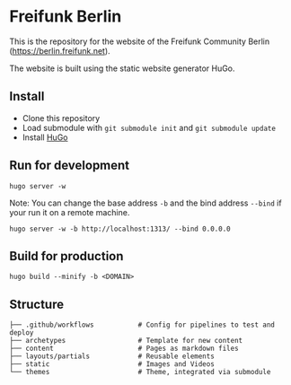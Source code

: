 # Freifunk Berlin

This is the repository for the website of the Freifunk Community Berlin (https://berlin.freifunk.net).

The website is built using the static website generator HuGo.

## Install

- Clone this repository
- Load submodule with `git submodule init` and `git submodule update`
- Install [HuGo](https://gohugo.io/installation/)

## Run for development

```
hugo server -w
```

Note: You can change the base address `-b` and the bind address `--bind` if your run it on a remote machine.

```
hugo server -w -b http://localhost:1313/ --bind 0.0.0.0
```

## Build for production

```
hugo build --minify -b <DOMAIN>
```

## Structure

```
├── .github/workflows           # Config for pipelines to test and deploy
├── archetypes                  # Template for new content
├── content                     # Pages as markdown files
├── layouts/partials            # Reusable elements
├── static                      # Images and Videos
└── themes                      # Theme, integrated via submodule
```